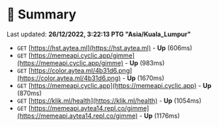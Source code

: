 # 📖 Summary
Last updated: **26/12/2022, 3:22:13 PTG "Asia/Kuala_Lumpur"**

- `GET` [https://hst.aytea.ml](https://hst.aytea.ml) - **Up** (606ms)
- `GET` [https://memeapi.cyclic.app/gimme](https://memeapi.cyclic.app/gimme) - **Up** (983ms)
- `GET` [https://color.aytea.ml/4b31d6.png](https://color.aytea.ml/4b31d6.png) - **Up** (1670ms)
- `GET` [https://memeapi.cyclic.app](https://memeapi.cyclic.app) - **Up** (870ms)
- `GET` [https://klik.ml/health](https://klik.ml/health) - **Up** (1054ms)
- `GET` [https://memeapi.aytea14.repl.co/gimme](https://memeapi.aytea14.repl.co/gimme) - **Up** (1176ms)
